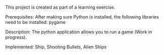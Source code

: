 This project is created as part of a learning exercise.

Prerequisites: After making sure Python is installed, the following libraries need to be installed: pygame

Description: The python application allows you to run a game (Work in progress).

Implemented:
Ship, Shooting Bullets, Alien Ships
